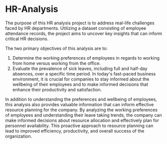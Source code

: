 # HR-Analysis

The purpose of this HR analysis project is to address real-life challenges faced by HR departments. Utilizing a dataset consisting of employee attendance records, the project aims to uncover key insights that can inform critical HR decisions.

The two primary objectives of this analysis are to:
1. Determine the working preferences of employees in regards to working from home versus working from the office.
2. Evaluate the prevalence of sick leaves, including full and half-day absences, over a specific time period.
In today's fast-paced business environment, it is crucial for companies to stay informed about the wellbeing of their employees and to make informed decisions that enhance their productivity and satisfaction. 

In addition to understanding the preferences and wellbeing of employees, this analysis also provides valuable information that can inform effective resource planning for the company. By analyzing the working preferences of employees and understanding their leave taking trends, the company can make informed decisions about resource allocation and effectively plan for personnel availability. This proactive approach to resource planning can lead to improved efficiency, productivity, and overall success of the organization.
